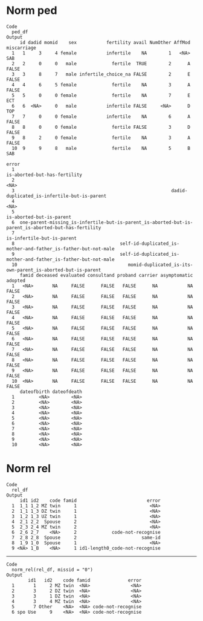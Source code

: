# Norm ped

    Code
      ped_df
    Output
         id dadid momid    sex           fertility avail NumOther AffMod miscarriage
      1   1     3     4 female           infertile    NA        1   <NA>         SAB
      2   2     0     0   male             fertile  TRUE        2      A       FALSE
      3   3     8     7   male infertile_choice_na FALSE        2      E       FALSE
      4   4     6     5 female             fertile    NA        3      A       FALSE
      5   5     0     0 female             fertile    NA        7      E         ECT
      6   6  <NA>     0   male           infertile FALSE     <NA>      D         TOP
      7   7     0     0 female           infertile    NA        6      A       FALSE
      8   8     0     0 female             fertile FALSE        3      D       FALSE
      9   8     2     0 female             fertile    NA        3      A       FALSE
      10  9     9     8   male             fertile    NA        5      B         SAB
                                                                                                       error
      1                                                                         is-aborted-but-has-fertility
      2                                                                                                 <NA>
      3                                                          dadid-duplicated_is-infertile-but-is-parent
      4                                                                                                 <NA>
      5                                                                             is-aborted-but-is-parent
      6  one-parent-missing_is-infertile-but-is-parent_is-aborted-but-is-parent_is-aborted-but-has-fertility
      7                                                                           is-infertile-but-is-parent
      8                                       self-id-duplicated_is-mother-and-father_is-father-but-not-male
      9                                       self-id-duplicated_is-mother-and-father_is-father-but-not-male
      10                                         momid-duplicated_is-its-own-parent_is-aborted-but-is-parent
         famid deceased evaluated consultand proband carrier asymptomatic adopted
      1   <NA>       NA     FALSE      FALSE   FALSE      NA           NA   FALSE
      2   <NA>       NA     FALSE      FALSE   FALSE      NA           NA   FALSE
      3   <NA>       NA     FALSE      FALSE   FALSE      NA           NA   FALSE
      4   <NA>       NA     FALSE      FALSE   FALSE      NA           NA   FALSE
      5   <NA>       NA     FALSE      FALSE   FALSE      NA           NA   FALSE
      6   <NA>       NA     FALSE      FALSE   FALSE      NA           NA   FALSE
      7   <NA>       NA     FALSE      FALSE   FALSE      NA           NA   FALSE
      8   <NA>       NA     FALSE      FALSE   FALSE      NA           NA   FALSE
      9   <NA>       NA     FALSE      FALSE   FALSE      NA           NA   FALSE
      10  <NA>       NA     FALSE      FALSE   FALSE      NA           NA   FALSE
         dateofbirth dateofdeath
      1         <NA>        <NA>
      2         <NA>        <NA>
      3         <NA>        <NA>
      4         <NA>        <NA>
      5         <NA>        <NA>
      6         <NA>        <NA>
      7         <NA>        <NA>
      8         <NA>        <NA>
      9         <NA>        <NA>
      10        <NA>        <NA>

# Norm rel

    Code
      rel_df
    Output
         id1 id2    code famid                          error
      1  1_1 1_2 MZ twin     1                           <NA>
      2  1_1 1_3 DZ twin     1                           <NA>
      3  1_2 1_3 UZ twin     1                           <NA>
      4  2_1 2_2  Spouse     2                           <NA>
      5  2_3 2_4 MZ twin     2                           <NA>
      6  2_6 2_7    <NA>     2             code-not-recognise
      7  2_8 2_8  Spouse     2                        same-id
      8  1_9 1_0  Spouse     1                           <NA>
      9 <NA> 1_B    <NA>     1 id1-length0_code-not-recognise

---

    Code
      norm_rel(rel_df, missid = "0")
    Output
            id1   id2    code famid              error
      1       1     2 MZ twin  <NA>               <NA>
      2       3     2 DZ twin  <NA>               <NA>
      3       3     1 DZ twin  <NA>               <NA>
      4       3     4 MZ twin  <NA>               <NA>
      5       7 Other    <NA>  <NA> code-not-recognise
      6 spo Use     9    <NA>  <NA> code-not-recognise

